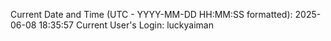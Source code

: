 Current Date and Time (UTC - YYYY-MM-DD HH:MM:SS formatted): 2025-06-08 18:35:57
Current User's Login: luckyaiman
